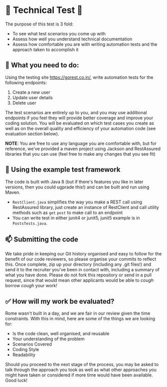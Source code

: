 # 🚀 Technical Test 🚀
The purpose of this test is 3 fold:
* To see what test scenarios you come up with
* Assess how well you understand technical documentation
* Assess how comfortable you are with writing automation tests and the approach taken to accomplish it

## 📕 What you need to do:
Using the testing site https://gorest.co.in/, write automation tests for the following endpoints:
1. Create a new user
2. Update user details
3. Delete user

The test scenarios are entirely up to you, and you may use additional endpoints if you feel they will provide better coverage and improve your coding solution. You will be evaluated on which test cases you create as well as on the overall quality and efficiency of your automation code (see evaluation section below).

**NOTE**: You are free to use any language you are comfortable with, but for reference, we've provided a maven project using Jackson and RestAssured libraries that you can use (feel free to make any changes that you see fit)

## 🧠 Using the example test framework
The code is built with Java 8 (but if there's features you like in later versions, then you could ugprade this!) and can be built and run using Maven.
* `RestClient.java` simplifies the way you make a REST call using RestAssured library, just create an instance of RestClient and call utility methods such as `get` `post` to make call to an endpoint
* You can write test in either junit4 or junit5, junit5 example is in `PostsTests.java`.

## 📫 Submitting the code
We take pride in keeping our Git history organised and easy to follow for the benefit of our code reviewers, so please organise your commits to reflect this.
Once complete, zip up your directory (including any .git files!) and send it to the recruiter you've been in contact with, including a summary of what you have done.
Please do not fork this repository or send in a pull request, since that would mean other applicants would be able to *cough* borrow *cough* your work!
 
## ✅ How will my work be evaluated?
Rome wasn't built in a day, and we are fair in our review given the time constraints. With this in mind, here are some of the things we are looking for:
* Is the code clean, well organised, and reusable
* Your understanding of the problem
* Scenarios Covered
* Coding Style
* Readability

Should you proceed to the next stage of the process, you may be asked to talk through the approach you took as well as what other approaches you might have taken or considered if more time would have been available. 
Good luck! 
 
